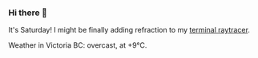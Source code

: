 ### Hi there :wave:

It's Saturday! I might be finally adding refraction to my [terminal raytracer](https://github.com/bewuethr/bash-raytracer).

Weather in Victoria BC: overcast, at +9°C.
